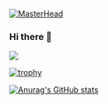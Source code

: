<!--
**shard77/shard77** is a ✨ _special_ ✨ repository because its `README.md` (this file) appears on your GitHub profile.

Here are some ideas to get you started:

- 🔭 I’m currently working on ...
- 🌱 I’m currently learning ...
- 👯 I’m looking to collaborate on ...
- 🤔 I’m looking for help with ...
- 💬 Ask me about ...
- 📫 How to reach me: ...
- 😄 Pronouns: ...
- ⚡ Fun fact: ...
-->
[![MasterHead](https://media.discordapp.net/attachments/535175578047873024/1047069207034068992/banner_1.png?width=1440&height=534)](https://github.com/shard77/)

### Hi there 👋

![](https://komarev.com/ghpvc/?username=shard77)

[![trophy](https://github-profile-trophy.vercel.app/?username=shard77&theme=onedark)](https://github.com/ryo-ma/github-profile-trophy)

[![Anurag's GitHub stats](https://github-readme-stats.vercel.app/api?username=shard77&show_icons=true&theme=github_dark)](https://github.com/anuraghazra/github-readme-stats)
